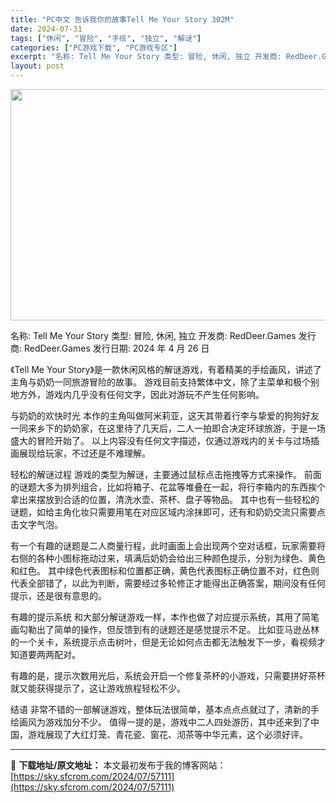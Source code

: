```yaml
---
title: "PC中文 告诉我你的故事Tell Me Your Story 302M"
date: 2024-07-31
tags: ["休闲", "冒险", "手绘", "独立", "解谜"]
categories: ["PC游戏下载", "PC游戏专区"]
excerpt: "名称: Tell Me Your Story 类型: 冒险, 休闲, 独立 开发商: RedDeer.Games 发行商: RedDeer.Games 发行日期: 2024 年 4 月 26 日 《Tell Me Your Story》是一款休闲风格的解谜游戏，有着精美的手绘画风，讲述了主角与奶奶一&hellip;"
layout: post
---
```


<img class="aligncenter size-full wp-image-57112" src="https://sky.sfcrom.com/wp-content/uploads/2024/07/2024073023470581.webp" alt="" width="660" height="370" />

名称: Tell Me Your Story
类型: 冒险, 休闲, 独立
开发商: RedDeer.Games
发行商: RedDeer.Games
发行日期: 2024 年 4 月 26 日

《Tell Me Your Story》是一款休闲风格的解谜游戏，有着精美的手绘画风，讲述了主角与奶奶一同旅游冒险的故事。
游戏目前支持繁体中文，除了主菜单和极个别地方外，游戏内几乎没有任何文字，因此对游玩不产生任何影响。

与奶奶的欢快时光
本作的主角叫做阿米莉亚，这天其带着行李与挚爱的狗狗好友一同来乡下的奶奶家，在这里待了几天后，二人一拍即合决定环球旅游，于是一场盛大的冒险开始了。
以上内容没有任何文字描述，仅通过游戏内的关卡与过场插画展现给玩家，不过还是不难理解。

轻松的解谜过程
游戏的类型为解谜，主要通过鼠标点击拖拽等方式来操作。
前面的谜题大多为排列组合，比如将箱子、花盆等堆叠在一起，将行李箱内的东西挨个拿出来摆放到合适的位置，清洗水壶、茶杯、盘子等物品。
其中也有一些轻松的谜题，如给主角化妆只需要用笔在对应区域内涂抹即可，还有和奶奶交流只需要点击文字气泡。

有一个有趣的谜题是二人商量行程，此时画面上会出现两个空对话框，玩家需要将右侧的各种小图标拖动过来，填满后奶奶会给出三种颜色提示，分别为绿色、黄色和红色。
其中绿色代表图标和位置都正确，黄色代表图标正确位置不对，红色则代表全部错了，以此为判断，需要经过多轮修正才能得出正确答案，期间没有任何提示，还是很有意思的。

有趣的提示系统
和大部分解谜游戏一样，本作也做了对应提示系统，其用了简笔画勾勒出了简单的操作，但反馈到有的谜题还是感觉提示不足。
比如亚马逊丛林的一个关卡，系统提示点击树叶，但是无论如何点击都无法触发下一步，看视频才知道要两两配对。

有趣的是，提示次数用光后，系统会开启一个修复茶杯的小游戏，只需要拼好茶杯就又能获得提示了，这让游戏旅程轻松不少。

结语
非常不错的一部解谜游戏，整体玩法很简单，基本点点点就过了，清新的手绘画风为游戏加分不少。
值得一提的是，游戏中二人四处游历，其中还来到了中国，游戏展现了大红灯笼、青花瓷、窗花、沏茶等中华元素，这个必须好评。

---
📖 **下载地址/原文地址：** 本文最初发布于我的博客网站：[https://sky.sfcrom.com/2024/07/57111](https://sky.sfcrom.com/2024/07/57111)
